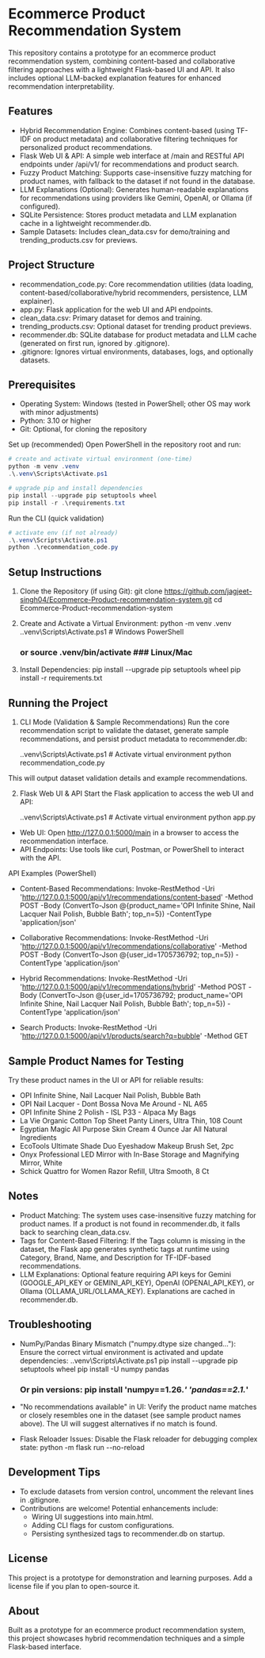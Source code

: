 Ecommerce Product Recommendation System
======================================

This repository contains a prototype for an ecommerce product recommendation system, combining content-based and collaborative filtering approaches with a lightweight Flask-based UI and API. It also includes optional LLM-backed explanation features for enhanced recommendation interpretability.

Features
--------
- Hybrid Recommendation Engine: Combines content-based (using TF-IDF on product metadata) and collaborative filtering techniques for personalized product recommendations.
- Flask Web UI & API: A simple web interface at /main and RESTful API endpoints under /api/v1/ for recommendations and product search.
- Fuzzy Product Matching: Supports case-insensitive fuzzy matching for product names, with fallback to the dataset if not found in the database.
- LLM Explanations (Optional): Generates human-readable explanations for recommendations using providers like Gemini, OpenAI, or Ollama (if configured).
- SQLite Persistence: Stores product metadata and LLM explanation cache in a lightweight recommender.db.
- Sample Datasets: Includes clean_data.csv for demo/training and trending_products.csv for previews.

Project Structure
-----------------
- recommendation_code.py: Core recommendation utilities (data loading, content-based/collaborative/hybrid recommenders, persistence, LLM explainer).
- app.py: Flask application for the web UI and API endpoints.
- clean_data.csv: Primary dataset for demos and training.
- trending_products.csv: Optional dataset for trending product previews.
- recommender.db: SQLite database for product metadata and LLM cache (generated on first run, ignored by .gitignore).
- .gitignore: Ignores virtual environments, databases, logs, and optionally datasets.

Prerequisites
-------------
- Operating System: Windows (tested in PowerShell; other OS may work with minor adjustments)
- Python: 3.10 or higher
- Git: Optional, for cloning the repository

Set up (recommended)
Open PowerShell in the repository root and run:

```powershell
# create and activate virtual environment (one-time)
python -m venv .venv
.\.venv\Scripts\Activate.ps1

# upgrade pip and install dependencies
pip install --upgrade pip setuptools wheel
pip install -r .\requirements.txt
```

Run the CLI (quick validation)

```powershell
# activate env (if not already)
.\.venv\Scripts\Activate.ps1
python .\recommendation_code.py
```

Setup Instructions
------------------
1. Clone the Repository (if using Git):
   git clone https://github.com/jagjeet-singh04/Ecommerce-Product-recommendation-system.git
   cd Ecommerce-Product-recommendation-system

2. Create and Activate a Virtual Environment:
   python -m venv .venv
   .\.venv\Scripts\Activate.ps1  # Windows PowerShell
   ### or source .venv/bin/activate  ### Linux/Mac

3. Install Dependencies:
   pip install --upgrade pip setuptools wheel
   pip install -r requirements.txt

Running the Project
-------------------

1. CLI Mode (Validation & Sample Recommendations)
Run the core recommendation script to validate the dataset, generate sample recommendations, and persist product metadata to recommender.db:

   .\.venv\Scripts\Activate.ps1  # Activate virtual environment
   python recommendation_code.py

This will output dataset validation details and example recommendations.

2. Flask Web UI & API
Start the Flask application to access the web UI and API:

   .\.venv\Scripts\Activate.ps1  # Activate virtual environment
   python app.py

- Web UI: Open http://127.0.0.1:5000/main in a browser to access the recommendation interface.
- API Endpoints: Use tools like curl, Postman, or PowerShell to interact with the API.

API Examples (PowerShell)
- Content-Based Recommendations:
  Invoke-RestMethod -Uri 'http://127.0.0.1:5000/api/v1/recommendations/content-based' -Method POST -Body (ConvertTo-Json @{product_name='OPI Infinite Shine, Nail Lacquer Nail Polish, Bubble Bath'; top_n=5}) -ContentType 'application/json'

- Collaborative Recommendations:
  Invoke-RestMethod -Uri 'http://127.0.0.1:5000/api/v1/recommendations/collaborative' -Method POST -Body (ConvertTo-Json @{user_id=1705736792; top_n=5}) -ContentType 'application/json'

- Hybrid Recommendations:
  Invoke-RestMethod -Uri 'http://127.0.0.1:5000/api/v1/recommendations/hybrid' -Method POST -Body (ConvertTo-Json @{user_id=1705736792; product_name='OPI Infinite Shine, Nail Lacquer Nail Polish, Bubble Bath'; top_n=5}) -ContentType 'application/json'

- Search Products:
  Invoke-RestMethod -Uri 'http://127.0.0.1:5000/api/v1/products/search?q=bubble' -Method GET

Sample Product Names for Testing
--------------------------------
Try these product names in the UI or API for reliable results:
- OPI Infinite Shine, Nail Lacquer Nail Polish, Bubble Bath
- OPI Nail Lacquer - Dont Bossa Nova Me Around - NL A65
- OPI Infinite Shine 2 Polish - ISL P33 - Alpaca My Bags
- La Vie Organic Cotton Top Sheet Panty Liners, Ultra Thin, 108 Count
- Egyptian Magic All Purpose Skin Cream 4 Ounce Jar All Natural Ingredients
- EcoTools Ultimate Shade Duo Eyeshadow Makeup Brush Set, 2pc
- Onyx Professional LED Mirror with In-Base Storage and Magnifying Mirror, White
- Schick Quattro for Women Razor Refill, Ultra Smooth, 8 Ct

Notes
-----
- Product Matching: The system uses case-insensitive fuzzy matching for product names. If a product is not found in recommender.db, it falls back to searching clean_data.csv.
- Tags for Content-Based Filtering: If the Tags column is missing in the dataset, the Flask app generates synthetic tags at runtime using Category, Brand, Name, and Description for TF-IDF-based recommendations.
- LLM Explanations: Optional feature requiring API keys for Gemini (GOOGLE_API_KEY or GEMINI_API_KEY), OpenAI (OPENAI_API_KEY), or Ollama (OLLAMA_URL/OLLAMA_KEY). Explanations are cached in recommender.db.

Troubleshooting
---------------
- NumPy/Pandas Binary Mismatch ("numpy.dtype size changed..."):
  Ensure the correct virtual environment is activated and update dependencies:
  .\.venv\Scripts\Activate.ps1
  pip install --upgrade pip setuptools wheel
  pip install -U numpy pandas
  ### Or pin versions: pip install 'numpy==1.26.*' 'pandas==2.1.*'

- "No recommendations available" in UI:
  Verify the product name matches or closely resembles one in the dataset (see sample product names above). The UI will suggest alternatives if no match is found.

- Flask Reloader Issues:
  Disable the Flask reloader for debugging complex state:
  python -m flask run --no-reload

Development Tips
----------------
- To exclude datasets from version control, uncomment the relevant lines in .gitignore.
- Contributions are welcome! Potential enhancements include:
  - Wiring UI suggestions into main.html.
  - Adding CLI flags for custom configurations.
  - Persisting synthesized tags to recommender.db on startup.

License
-------
This project is a prototype for demonstration and learning purposes. Add a license file if you plan to open-source it.

About
-----
Built as a prototype for an ecommerce product recommendation system, this project showcases hybrid recommendation techniques and a simple Flask-based interface.